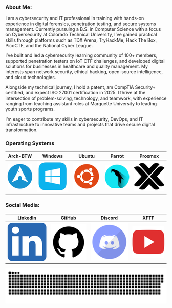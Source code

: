 ### About Me:
I am a cybersecurity and IT professional in training with hands-on experience in digital forensics, penetration testing, and secure systems management. Currently pursuing a B.S. in Computer Science with a focus on Cybersecurity at Colorado Technical University, I’ve gained practical skills through platforms such as TDX Arena, TryHackMe, Hack The Box, PicoCTF, and the National Cyber League.

I’ve built and led a cybersecurity learning community of 100+ members, supported penetration testers on IoT CTF challenges, and developed digital solutions for businesses in healthcare and quality management. My interests span network security, ethical hacking, open-source intelligence, and cloud technologies.

Alongside my technical journey, I hold a patent, am CompTIA Security+ certified, and expect ISO 27001 certification in 2025. I thrive at the intersection of problem-solving, technology, and teamwork, with experience ranging from teaching assistant roles at Marquette University to leading youth sports programs.

I’m eager to contribute my skills in cybersecurity, DevOps, and IT infrastructure to innovative teams and projects that drive secure digital transformation.

### Operating Systems
| Arch-BTW | Windows | Ubuntu | Parrot | Proxmox |
|---|---|---|---|---|
| [<img width="1000" src="assets/archbtw_icon.png" alt="archbtw"/>](https://omarchy.org/) | [<img width="1000" src="assets/windows_icon.png" alt="Window 11"/>](https://www.microsoft.com/en-us/software-download/windows11) | [<img width="1000" src="assets/ubuntu_icon.png" alt="Ubuntu"/>](https://ubuntu.com/download/desktop) | [<img width="1000" src="assets/Parrot-Security.svg" alt="Parrot"/>](https://parrotsec.org/download/) | [<img width="1000" src="assets/proxmox_icon.png" alt="Proxmo"/>](https://www.proxmox.com/en/downloads) | 

### Social Media:
| LinkedIn | GitHub | Discord | XFTF |
|---|---|---|---|
| [<img width="1000" src="assets/linkedin_icon.png" alt="LinkedIN"/>](https://www.linkedin.com/in/vikrammalkan/) | [<img width="1000" src="assets/github_icon.png" alt="GitHub"/>](https://github.com/JackJohnsonGitHub) | [<img width="1000" src="assets/discord_icon.png" alt="Discord"/>](https://discord.gg/kRAKakXd) | [<img width="1000" src="assets/youtube_icon.png" alt="XFTF.com"/>](https://www.youtube.com/@jack_johnsongftf) |















<p align="center">
 <img width="1000" src="assets/github-snake.svg" alt="snake"/>
</p>

